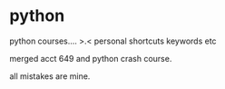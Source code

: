 # python
python courses.... >.&lt; personal shortcuts keywords etc

merged acct 649 and python crash course.

all mistakes are mine.
